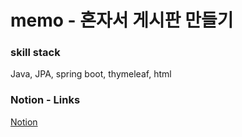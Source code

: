 # memo - 혼자서 게시판 만들기

### skill stack

Java, JPA, spring boot, thymeleaf, html

### Notion - Links

[Notion](https://elemental-structure-b8f.notion.site/JPA-251d052cdfd844d99511e9d6f3728bb0 "memo 게시판")  
